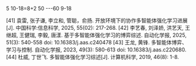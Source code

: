 5 10-18=8+2 50 ---60   9-18


[41] 袁雷, 张子谦, 李立和, 管聪，俞扬. 开放环境下的协作多智能体强化学习进展[J]. 中国科学:信息科学, 2025, 55(02): 217-268.
[42] 李艺春, 刘泽娇, 洪艺天, 王继超, 王健瑞, 李毅, 唐漾. 基于多智能体强化学习的博弈综述. 自动化学报, 2025, 51(3): 540-558 doi: 10.16383/j.aas.c240478
[43] 王龙, 黄锋. 多智能体博弈、学习与控制. 自动化学报, 2023, 49(3): 580-613 doi: 10.16383/j.aas.c220680.
[44] 杜威, 丁世飞. 多智能体强化学习综述[J]. 计算机科学, 2019, 46(8): 1-8.